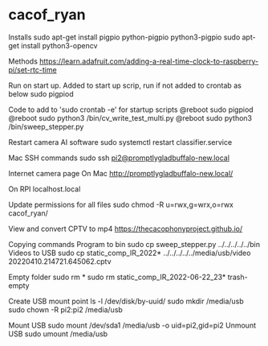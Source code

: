 # cacof_ryan

Installs
sudo apt-get install pigpio python-pigpio python3-pigpio
sudo apt-get install python3-opencv

Methods
https://learn.adafruit.com/adding-a-real-time-clock-to-raspberry-pi/set-rtc-time

Run on start up. Added to start up scrip, run if not added to crontab as below
sudo pigpiod

Code to add to 'sudo crontab -e' for startup scripts
@reboot sudo pigpiod
@reboot sudo python3 /bin/cv_write_test_multi.py
@reboot sudo python3 /bin/sweep_stepper.py


Restart camera AI software
sudo systemctl restart classifier.service


Mac SSH commands
sudo ssh pi2@promptlygladbuffalo-new.local

Internet camera page
On Mac
http://promptlygladbuffalo-new.local/

On RPI
localhost.local

Update permissions for all files
sudo chmod -R u=rwx,g=wrx,o=rwx cacof_ryan/

View and convert CPTV to mp4
https://thecacophonyproject.github.io/

Copying commands
Program to bin
sudo cp sweep_stepper.py ../../../../../bin
Videos to USB
sudo cp static_comp_IR_2022* ../../../../../media/usb/video
20220410.214721.645062.cptv

Empty folder
sudo rm *
sudo rm static_comp_IR_2022-06-22_23*
trash-empty

Create USB mount point
ls -l /dev/disk/by-uuid/
sudo mkdir /media/usb
sudo chown -R pi2:pi2 /media/usb

Mount USB
sudo mount /dev/sda1 /media/usb -o uid=pi2,gid=pi2
Unmount USB
sudo umount /media/usb












